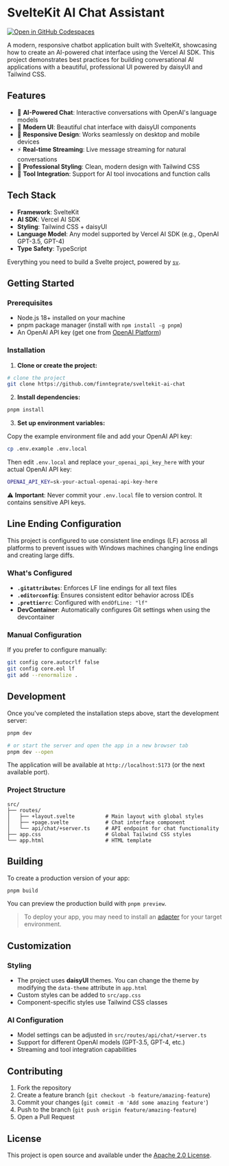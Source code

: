 # SvelteKit AI Chat Assistant

[![Open in GitHub Codespaces](https://github.com/codespaces/badge.svg)](https://codespaces.new/finntegrate/sveltekit-ai-chat?quickstart=1)

A modern, responsive chatbot application built with SvelteKit, showcasing how to create an AI-powered chat interface using the Vercel AI SDK. This project demonstrates best practices for building conversational AI applications with a beautiful, professional UI powered by daisyUI and Tailwind CSS.

## Features

- 🤖 **AI-Powered Chat**: Interactive conversations with OpenAI's language models
- 💬 **Modern UI**: Beautiful chat interface with daisyUI components
- 📱 **Responsive Design**: Works seamlessly on desktop and mobile devices
- ⚡ **Real-time Streaming**: Live message streaming for natural conversations
- 🎨 **Professional Styling**: Clean, modern design with Tailwind CSS
- 🔧 **Tool Integration**: Support for AI tool invocations and function calls

## Tech Stack

- **Framework**: SvelteKit
- **AI SDK**: Vercel AI SDK
- **Styling**: Tailwind CSS + daisyUI
- **Language Model**: Any model supported by Vercel AI SDK (e.g., OpenAI GPT-3.5, GPT-4)
- **Type Safety**: TypeScript

Everything you need to build a Svelte project, powered by [`sv`](https://github.com/sveltejs/cli).

## Getting Started

### Prerequisites

- Node.js 18+ installed on your machine
- pnpm package manager (install with `npm install -g pnpm`)
- An OpenAI API key (get one from [OpenAI Platform](https://platform.openai.com/api-keys))

### Installation

1. **Clone or create the project:**

```bash
# clone the project
git clone https://github.com/finntegrate/sveltekit-ai-chat
```

2. **Install dependencies:**

```bash
pnpm install
```

3. **Set up environment variables:**

Copy the example environment file and add your OpenAI API key:

```bash
cp .env.example .env.local
```

Then edit `.env.local` and replace `your_openai_api_key_here` with your actual OpenAI API key:

```bash
OPENAI_API_KEY=sk-your-actual-openai-api-key-here
```

⚠️ **Important**: Never commit your `.env.local` file to version control. It contains sensitive API keys.

## Line Ending Configuration

This project is configured to use consistent line endings (LF) across all platforms to prevent issues with Windows machines changing line endings and creating large diffs.

### What's Configured

- **`.gitattributes`**: Enforces LF line endings for all text files
- **`.editorconfig`**: Ensures consistent editor behavior across IDEs
- **`.prettierrc`**: Configured with `endOfLine: "lf"`
- **DevContainer**: Automatically configures Git settings when using the devcontainer

### Manual Configuration

If you prefer to configure manually:

```bash
git config core.autocrlf false
git config core.eol lf
git add --renormalize .
```

## Development

Once you've completed the installation steps above, start the development server:

```bash
pnpm dev

# or start the server and open the app in a new browser tab
pnpm dev --open
```

The application will be available at `http://localhost:5173` (or the next available port).

### Project Structure

```
src/
├── routes/
│   ├── +layout.svelte          # Main layout with global styles
│   ├── +page.svelte            # Chat interface component
│   └── api/chat/+server.ts     # API endpoint for chat functionality
├── app.css                     # Global Tailwind CSS styles
└── app.html                    # HTML template
```

## Building

To create a production version of your app:

```bash
pnpm build
```

You can preview the production build with `pnpm preview`.

> To deploy your app, you may need to install an [adapter](https://svelte.dev/docs/kit/adapters) for your target environment.

## Customization

### Styling

- The project uses **daisyUI** themes. You can change the theme by modifying the `data-theme` attribute in `app.html`
- Custom styles can be added to `src/app.css`
- Component-specific styles use Tailwind CSS classes

### AI Configuration

- Model settings can be adjusted in `src/routes/api/chat/+server.ts`
- Support for different OpenAI models (GPT-3.5, GPT-4, etc.)
- Streaming and tool integration capabilities

## Contributing

1. Fork the repository
2. Create a feature branch (`git checkout -b feature/amazing-feature`)
3. Commit your changes (`git commit -m 'Add some amazing feature'`)
4. Push to the branch (`git push origin feature/amazing-feature`)
5. Open a Pull Request

## License

This project is open source and available under the [Apache 2.0 License](LICENSE).
